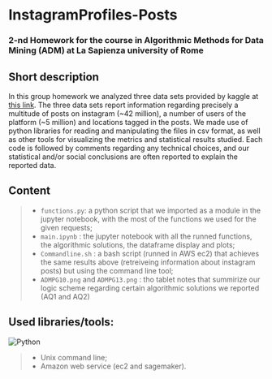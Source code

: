 # InstagramProfiles-Posts
### 2-nd Homework for the course in Algorithmic Methods for Data Mining (ADM) at La Sapienza university of Rome

## Short description 
In this group homework we analyzed three data sets provided by kaggle at [this link](https://www.kaggle.com/datasets/shmalex/instagram-dataset?select=instagram_profiles.csv).
The three data sets report information regarding precisely a multitude of posts on instagram (~42 million), a number of users of the platform (~5 million) and locations tagged in the posts. We made use of python libraries for reading and manipulating the files in csv format, as well as other tools for visualizing the metrics and statistical results studied. Each code is followed by comments regarding any technical choices, and our statistical and/or social conclusions are often reported to explain the reported data.

## Content

>- `functions.py`: a python script that we imported as a module in the jupyter notebook, with the most of the functions we used for the given requests;
>- `main.ipynb` : the jupyter notebook with all the runned functions, the algorithmic solutions, the dataframe display and plots;
>- `Commandline.sh` : a bash script (runned in AWS ec2) that achieves the same results above (retreiveing information about instagram posts) but using the command line tool;
>- `ADMPG10.png` and `ADMPG13.png` : tho tablet notes that summirize our logic scheme regarding certain algorithmic solutions we reported (AQ1 and AQ2)

## Used libraries/tools:
![Python](https://img.shields.io/badge/python-3670A0?style=for-the-badge&logo=python&logoColor=ffdd54)
>- Unix command line;
>- Amazon web service (ec2 and sagemaker).

